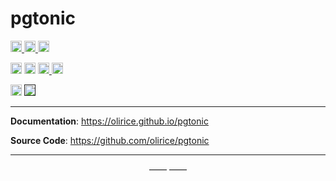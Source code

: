 # pgtonic

<p>
    <a href="https://github.com/olirice/pgtonic/actions">
        <img src="https://github.com/olirice/pgtonic/workflows/Tests/badge.svg" alt="Test Status" height="18">
    </a>
    <a href="https://github.com/olirice/pgtonic/actions">
        <img src="https://github.com/olirice/pgtonic/workflows/pre-commit%20hooks/badge.svg" alt="Pre-commit Status" height="18">
    </a>
    <a href="https://codecov.io/gh/olirice/pgtonic"><img src="https://codecov.io/gh/olirice/pgtonic/branch/master/graph/badge.svg" height="18"></a>
</p>
<p>
    <a href="https://github.com/olirice/pgtonic/blob/master/LICENSE"><img src="https://img.shields.io/pypi/l/markdown-subtemplate.svg" alt="License" height="18"></a>
    <a href="https://badge.fury.io/py/pgtonic"><img src="https://badge.fury.io/py/pgtonic.svg" alt="PyPI version" height="18"></a>
    <a href="https://github.com/psf/black">
        <img src="https://img.shields.io/badge/code%20style-black-000000.svg" alt="Codestyle Black" height="18">
    </a>
    <a href="https://pypi.org/project/pgtonic/"><img src="https://img.shields.io/pypi/dm/pgtonic.svg" alt="Download count" height="18"></a>
</p>
<p>
    <a href="https://www.python.org/downloads/"><img src="https://img.shields.io/badge/python-3.6+-blue.svg" alt="Python version" height="18"></a>
    <a href=""><img src="https://img.shields.io/badge/postgresql-11+-blue.svg" alt="PostgreSQL version" height="18"></a>
</p>

----

**Documentation**: <a href="https://olirice.github.io/pgtonic" target="_blank">https://olirice.github.io/pgtonic</a>

**Source Code**: <a href="https://github.com/olirice/pgtonic" target="_blank">https://github.com/olirice/pgtonic</a>

---

<p align="center">&mdash;&mdash;  &mdash;&mdash;</p>
